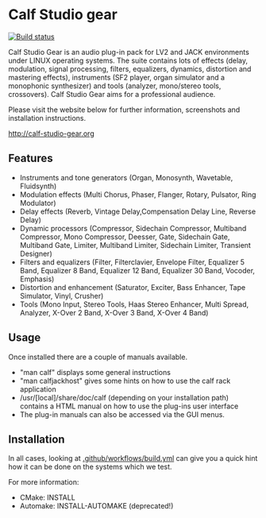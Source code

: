 # Calf Studio gear

[![Build status](https://github.com/calf-studio-gear/calf/actions/workflows/build.yml/badge.svg)](https://github.com/calf-studio-gear/calf/actions/workflows/build.yml)

Calf Studio Gear is an audio plug-in pack for LV2 and JACK environments
under LINUX operating systems. The suite contains lots of effects
(delay, modulation, signal processing, filters, equalizers, dynamics,
distortion and mastering effects), instruments (SF2 player, organ
simulator and a monophonic synthesizer) and tools (analyzer, mono/stereo
tools, crossovers). Calf Studio Gear aims for a professional audience.

Please visit the website below for further information,
screenshots and installation instructions.

http://calf-studio-gear.org

## Features

- Instruments and tone generators (Organ, Monosynth, Wavetable, Fluidsynth)
- Modulation effects (Multi Chorus, Phaser, Flanger, Rotary, Pulsator, Ring Modulator)
- Delay effects (Reverb, Vintage Delay,Compensation Delay Line, Reverse Delay)
- Dynamic processors (Compressor, Sidechain Compressor, Multiband Compressor, Mono Compressor, Deesser, Gate, Sidechain Gate, Multiband Gate, Limiter, Multiband Limiter, Sidechain Limiter, Transient Designer)
- Filters and equalizers (Filter, Filterclavier, Envelope Filter, Equalizer 5 Band, Equalizer 8 Band, Equalizer 12 Band, Equalizer 30 Band, Vocoder, Emphasis)
- Distortion and enhancement (Saturator, Exciter, Bass Enhancer, Tape Simulator, Vinyl, Crusher)
- Tools (Mono Input, Stereo Tools, Haas Stereo Enhancer, Multi Spread, Analyzer, X-Over 2 Band, X-Over 3 Band, X-Over 4 Band)

## Usage

Once installed there are a couple of manuals available.

- "man calf" displays some general instructions
- "man calfjackhost" gives some hints on how to use the calf rack application
- /usr/[local]/share/doc/calf (depending on your installation path) contains a HTML manual on how to use the plug-ins user interface
- The plug-in manuals can also be accessed via the GUI menus.

## Installation

In all cases, looking at [.github/workflows/build.yml](.github/workflows/build.yml) can give you a quick hint how it can be done on the systems which we test.

For more information:

* CMake:    INSTALL
* Automake: INSTALL-AUTOMAKE  (deprecated!)

